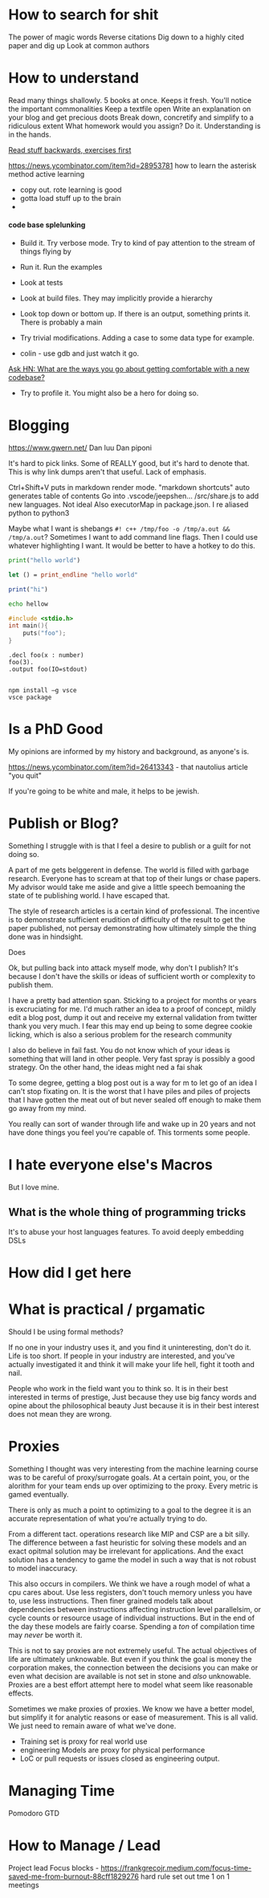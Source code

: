 

# How to search for shit

The power of magic words
Reverse citations
Dig down to a highly cited paper and dig up
Look at common authors

# How to understand
Read many things shallowly. 5 books at once. Keeps it fresh. You'll notice the important commonalities
Keep a textfile open
Write an explanation on your blog and get precious doots
Break down, concretify and simplify to a ridiculous extent
What homework would you assign? Do it. Understanding is in the hands.

[Read stuff backwards, exercises first](https://twitter.com/sigfpe/status/1467568480241152001?s=20)


https://news.ycombinator.com/item?id=28953781 how to learn the asterisk method
active learning
- copy out. rote learning is good
- gotta load stuff up to the brain
- 

#### code base splelunking
- Build it. Try verbose mode. Try to kind of pay attention to the stream of things flying by
- Run it. Run the examples
- Look at tests
- Look at build files. They may implicitly provide a hierarchy
- Look top down or bottom up. If there is an output, something prints it. There is probably a main


- Try trivial modifications. Adding a case to some data type for example.

- colin - use gdb and just watch it go.

[Ask HN: What are the ways you go about getting comfortable with a new codebase?](https://news.ycombinator.com/item?id=32365660)
- Try to profile it. You might also be a hero for doing so.


# Blogging

https://www.gwern.net/
Dan luu
Dan piponi


It's hard to pick links. Some of REALLY good, but it's hard to denote that. This is why link dumps aren't that useful. Lack of emphasis.

Ctrl+Shift+V puts in markdown render mode.
"markdown shortcuts" auto generates table of contents
Go into .vscode/jeepshen... /src/share.js to add new languages. Not ideal
Also executorMap in package.json. I re aliased python to python3

Maybe what I want is shebangs  `#! c++ /tmp/foo -o /tmp/a.out && /tmp/a.out`? Sometimes I want to add command line flags. Then I could use whatever highlighting I want. It would be better to have a hotkey to do this.

```python
print("hello world")
```
```ocaml
let () = print_endline "hello world"
```
```julia
print("hi")
```
```bash
echo hellow
```
```c
#include <stdio.h>
int main(){
    puts("foo");
}
```
```souffle
.decl foo(x : number)
foo(3).
.output foo(IO=stdout)
```

```

npm install –g vsce
vsce package
```
# Is a PhD Good
My opinions are informed by my history and background, as anyone's is.

https://news.ycombinator.com/item?id=26413343 - that nautolius article "you quit"


If you're going to be white and male, it helps to be jewish.

# Publish or Blog?
Something I struggle with is that I feel a desire to publish or a guilt for not doing so.

A part of me gets belggerent in defense. The world is filled with garbage research. Everyone has to scream at that top of their lungs or chase papers. My advisor would take me aside and give a little speech bemoaning the state of te publishing world. I have escaped that.

The style of research articles is a certain kind of professional. The incentive is to demonstrate sufficient erudition of difficulty of the result to get the paper published, not persay demonstrating how ultimately simple the thing done was in hindsight.

Does 



Ok, but pulling back into attack myself mode, why don't I publish? It's because I don't have the skills or ideas of sufficient worth or complexity to publish them.

I have a pretty bad attention span. Sticking to a project for months or years is excruciating for me. I'd much rather an idea to a proof of concept, mildly edit a blog post, dump it out and receive my external validation from twitter thank you very much. I fear this may end up being to some degree cookie licking, which is also a serious problem for the research community

I also do believe in fail fast. You do not know which of your ideas is something that will land in other people. Very fast spray is possibly a good strategy. On the other hand, the ideas might ned a fai shak

To some degree, getting a blog post out is a way for m to let go of an idea I can't stop fixating on. It is the worst that I have piles and piles of projects that I have gotten the meat out of but never sealed off enough to make them go away from my mind.


You really can sort of wander through life and wake up in 20 years and not have done things you feel you're capable of.
This torments some people.


# I hate everyone else's Macros
But I love mine.

## What is the whole thing of programming tricks
It's to abuse your host languages features.
To avoid deeply embedding DSLs


# How did I get here

# What is practical / prgamatic

Should I be using formal methods?

If no one in your industry uses it, and you find it uninteresting, don't do it. Life is too short.
If people in your industry are interested, and you've actually investigated it and think it will make your life hell, fight it tooth and nail.


People who work in the field want you to think so. It is in their best interested in terms of prestige,
Just because they use big fancy words and opine about the philosophical beauty 
Just because it is in their best interest does not mean they are wrong.

# Proxies
Something I thought was very interesting from the machine learning course was to be careful of proxy/surrogate goals. At a certain point, you, or the alorithm for your team ends up over optimizing to the proxy. Every metric is gamed eventually.

There is only as much a point to optimizing to a goal to the degree it is an accurate representation of what you're actually trying to do.

From a different tact. operations research like MIP and CSP are a bit silly. The difference between a fast heuristic for solving these models and an exact opitmal solution may be irrelevant for applications. And the exact solution has a tendency to game the model in such a way that is not robust to model inaccuracy.

This also occurs in compilers. We think we have a rough model of what a cpu cares about. Use less registers, don't touch memory unless you have to, use less instructions. Then finer grained models talk about dependencies between instructions affecting instruction level parallelsim, or cycle counts or resource usage of individual instructions. But in the end of the day these models are fairly coarse. Spending a _ton_ of compilation time may _never_ be worth it.

This is not to say proxies are not extremely useful. The actual objectives of life are ultimately unknowable. But even if you think the goal is money the corporation makes, the connection between the decisions you can make or even what decision are available is not set in stone and _also_ unknowable. Proxies are a best effort attempt here to model what seem like reasonable effects.

Sometimes we make proxies of proxies. We know we have a better model, but simplify it for analytic reasons or ease of measurement. This is all valid. We just need to remain aware of what we've done.

- Training set is proxy for real world use
- engineering Models are proxy for physical performance
- LoC or pull requests or issues closed as engineering output. 


# Managing Time
Pomodoro
GTD

# How to Manage / Lead
Project lead
Focus blocks - https://frankgrecojr.medium.com/focus-time-saved-me-from-burnout-88cff1829276 hard rule set out tme
1 on 1 meetings